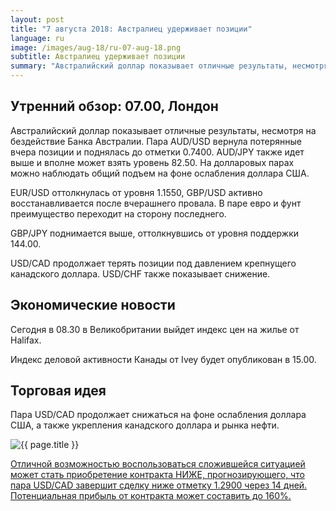 ```yaml
---
layout: post
title: "7 августа 2018: Австралиец удерживает позиции"
language: ru
image: /images/aug-18/ru-07-aug-18.png
subtitle: Австралиец удерживает позиции
summary: "Австралийский доллар показывает отличные результаты, несмотря на бездействие Банка Австралии. Пара AUD/USD вернула потерянные вчера позиции и поднялась до отметки 0.7400"
---
```

## Утренний обзор: 07.00, Лондон
 
Австралийский доллар показывает отличные результаты, несмотря на бездействие Банка Австралии. Пара AUD/USD вернула потерянные вчера позиции и поднялась до отметки 0.7400. AUD/JPY также идет выше и вполне может взять уровень 82.50.
На долларовых парах можно наблюдать общий подъем на фоне ослабления доллара США.

EUR/USD оттолкнулась от уровня 1.1550, GBP/USD активно восстанавливается после вчерашнего провала. В паре евро и фунт преимущество переходит на сторону последнего. 

GBP/JPY поднимается выше, оттолкнувшись от уровня поддержки 144.00.

USD/CAD продолжает терять позиции под давлением крепнущего канадского доллара. USD/CHF также показывает снижение.
 
## Экономические новости
 
Сегодня в 08.30 в Великобритании выйдет индекс цен на жилье от Halifax.

Индекс деловой активности Канады от Ivey будет опубликован в 15.00.
 
## Торговая идея

Пара USD/CAD продолжает снижаться на фоне ослабления доллара США, а также укрепления канадского доллара и рынка нефти.

<img src="{{ site.url }}/images/aug-18/ru-07-aug-18.png" alt="{{ page.title }}"  title="{{ page.title }}">

<a href="%LINK%%?currency=USD&market=forex&underlying=frxUSDCAD&formname=higherlower&duration_amount=14&duration_units=d&amount=10&amount_type=stake&expiry_type=duration&barrier=1.29" target="_blank" rel="noopener noreferrer nofollow">Отличной возможностью воспользоваться сложившейся ситуацией может стать приобретение контракта НИЖЕ, прогнозирующего, что пара USD/CAD завершит сделку ниже отметку 1.2900 через 14 дней. Потенциальная прибыль от контракта может составить до 160%.</a>
